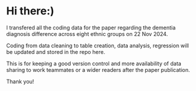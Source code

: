 # Hi there:)

I transfered all the coding data for the paper regarding the dementia diagnosis difference across eight ethnic groups on 22 Nov 2024.

Coding from data cleaning to table creation, data analysis, regression will be updated and stored in the repo here.

This is for keeping a good version control and more availability of data sharing to work teammates or a wider readers after the paper publication.

Thank you!
